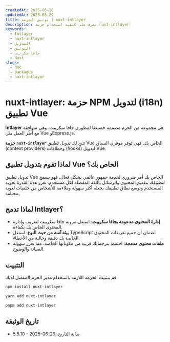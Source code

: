 ```yaml
---
createdAt: 2025-06-18
updatedAt: 2025-06-29
title: توثيق الحزمة | nuxt-intlayer
description: تعرف على كيفية استخدام حزمة nuxt-intlayer
keywords:
  - Intlayer
  - nuxt-intlayer
  - التدويل
  - التوثيق
  - جافا سكريبت
  - Nuxt
slugs:
  - doc
  - packages
  - nuxt-intlayer
---
```


# nuxt-intlayer: حزمة NPM لتدويل (i18n) تطبيق Vue

**Intlayer** هي مجموعة من الحزم مصممة خصيصًا لمطوري جافا سكريبت. وهي متوافقة مع أُطُر العمل مثل Vue وExpress.js.

**حزمة `nuxt-intlayer`** تتيح لك تدويل تطبيق Vue الخاص بك. فهي توفر موفري السياق (context providers) وخطافات (hooks) لتدويل Vue.

## لماذا تقوم بتدويل تطبيق Vue الخاص بك؟

تدويل تطبيق Vue الخاص بك أمر ضروري لخدمة جمهور عالمي بشكل فعال. فهو يسمح لتطبيقك بتقديم المحتوى والرسائل باللغة المفضلة لكل مستخدم. تعزز هذه القدرة تجربة المستخدم وتوسع نطاق تطبيقك بجعله أكثر سهولة وملاءمة للأشخاص من خلفيات لغوية مختلفة.

## لماذا تدمج Intlayer؟

- **إدارة المحتوى مدعومة بجافا سكريبت**: استغل مرونة جافا سكريبت لتعريف وإدارة المحتوى الخاص بك بكفاءة.
- **بيئة آمنة من حيث النوع**: استغل TypeScript لضمان أن جميع تعريفات المحتوى الخاصة بك دقيقة وخالية من الأخطاء.
- **ملفات محتوى مدمجة**: احتفظ بترجماتك قريبة من مكوناتها الخاصة، مما يعزز سهولة الصيانة والوضوح.

## التثبيت

قم بتثبيت الحزمة اللازمة باستخدام مدير الحزم المفضل لديك:

```bash packageManager="npm"
npm install nuxt-intlayer
```

```bash packageManager="yarn"
yarn add nuxt-intlayer
```

```bash packageManager="pnpm"
pnpm add nuxt-intlayer
```

## تاريخ الوثيقة

- 5.5.10 - 2025-06-29: بداية التاريخ
